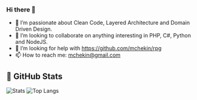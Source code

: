 ### Hi there 👋

- 🌱 I’m passionate about Clean Code, Layered Architecture and Domain Driven Design.
- 👯 I’m looking to collaborate on anything interesting in PHP, C#, Python and NodeJS.
- 🤔 I’m looking for help with https://github.com/mchekin/rpg
- 📫 How to reach me: mchekin@gmail.com

## 🚧  GitHub Stats
![Stats](https://github-readme-stats.vercel.app/api?username=mchekin&show_icons=true&include_all_commits)
![Top Langs](https://github-readme-stats.vercel.app/api/top-langs/?username=mchekin&layout=compact)

<!--
**mchekin/mchekin** is a ✨ _special_ ✨ repository because its `README.md` (this file) appears on your GitHub profile.

Here are some ideas to get you started: 👋

- 🔭 I’m currently working on ...
- 🌱 I’m currently learning ...
- 💬 Ask me about ...
- 📫 How to reach me: ...
- 😄 Pronouns: ...
- ⚡ Fun fact: ...
-->
